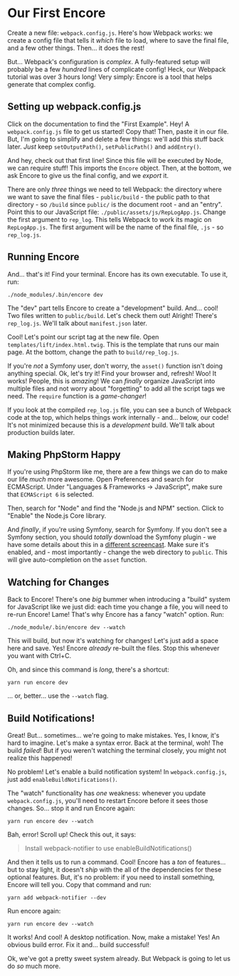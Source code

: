 # Our First Encore

Create a new file: `webpack.config.js`. Here's how Webpack works: we create a config
file that tells it *which* file to load, where to save the final file, and a few
other things. Then... it does the rest!

But... Webpack's configuration is *complex*. A fully-featured setup will probably
be a few *hundred* lines of complicate config! Heck, our Webpack tutorial was over
3 hours long! Very simply: Encore is a tool that helps generate that complex
config.

## Setting up webpack.config.js

Click on the documentation to find the "First Example". Hey! A `webpack.config.js`
file to get us started! Copy that! Then, paste it in our file. But, I'm going to
simplify and delete a few things: we'll add this stuff back later. *Just* keep
`setOutputPath()`, `setPublicPath()` and `addEntry()`.

And hey, check out that first line! Since this file will be executed by Node, we can
require stuff! This imports the `Encore` object. Then, at the bottom, we ask Encore
to give us the final config, and we *export* it.

There are only *three* things we need to tell Webpack: the directory where we want
to save the final files - `public/build` - the public path to that directory - so
`/build` since `public/` is the document root - and an "entry". Point this to our
JavaScript file: `./public/assets/js/RepLogApp.js`. Change the first argument to
`rep_log`. This tells Webpack to work its magic on `RepLogApp.js`. The first argument
will be the name of the final file, `.js` - so `rep_log.js`.

## Running Encore

And... that's it! Find your terminal. Encore has its own executable. To use it, run:

```terminal
./node_modules/.bin/encore dev
```

The "dev" part tells Encore to create a "development" build. And... cool! Two files
written to `public/build`. Let's check them out! Alright! There's `rep_log.js`. We'll
talk about `manifest.json` later.

Cool! Let's point our script tag at the new file. Open `templates/lift/index.html.twig`.
This is the template that runs our main page. At the bottom, change the path to
`build/rep_log.js`.

If you're *not* a Symfony user, don't worry, the `asset()` function isn't doing anything
special. Ok, let's try it! Find your browser and, refresh! Woo! It works! People, this
is *amazing*! We can *finally* organize JavaScript into multiple files and not worry
about "forgetting" to add all the script tags we need. The `require` function is
a *game-changer*!

If you look at the compiled `rep_log.js` file, you can see a bunch of Webpack code
at the top, which helps things work internally  - and... below, our code! It's not
minimized because this is a *development* build. We'll talk about production builds
later.

## Making PhpStorm Happy

If you're using PhpStorm like me, there are a few things we can do to make our life
*much* more awesome. Open Preferences and search for ECMAScript. Under
"Languages & Frameworks -> JavaScript", make sure that `ECMAScript 6` is selected.

Then, search for "Node" and find the "Node.js and NPM" section. Click to "Enable"
the Node.js Core library.

And *finally*, if you're using Symfony, search for Symfony. If you don't see a
Symfony section, you should *totally* download the Symfony plugin - we have some
details about this in a [different screencast](https://knpuniversity.com/screencast/symfony/micro-app-phpstorm).
Make sure it's enabled, and - most importantly - change the web directory to `public`.
This will give auto-completion on the `asset` function.

## Watching for Changes

Back to Encore! There's one *big* bummer when introducing a "build" system for
JavaScript like we just did: each time you change a file, you will need to re-run
Encore! Lame! That's why Encore has a fancy "watch" option. Run:

```terminal
./node_module/.bin/encore dev --watch
```

This will build, but now it's watching for changes! Let's just add a space here
and save. Yes! Encore *already* re-built the files. Stop this whenever you want
with Ctrl+C.

Oh, and since this command is *long*, there's a shortcut:

```terminal
yarn run encore dev
```

... or, better... use the `--watch` flag.

## Build Notifications!

Great! But... sometimes... we're going to make mistakes. Yes, I know, it's hard
to imagine. Let's make a syntax error. Back at the terminal, woh! The build *failed*!
But if you weren't watching the terminal closely, you might not realize this happened!

No problem! Let's enable a build notification system! In `webpack.config.js`,
just add `enableBuildNotifications()`.

The "watch" functionality has *one* weakness: whenever you update `webpack.config.js`,
you'll need to restart Encore before it sees those changes. So... stop it and run
Encore again:

```terminal-silent
yarn run encore dev --watch
```

Bah, error! Scroll up! Check this out, it says:

> Install webpack-notifier to use enableBuildNotifications()

And then it tells us to run a command. Cool! Encore has a *ton* of features... but
to stay light, it doesn't *ship* with the all of the dependencies for these optional
features. But, it's no problem: if you need to install something, Encore will tell
you. Copy that command and run:

```terminal
yarn add webpack-notifier --dev
```

Run encore again:

```terminal-silent
yarn run encore dev --watch
```

It works! And cool! A desktop notification. Now, make a mistake! Yes! An obvious
build error. Fix it and... build successful!

Ok, we've got a pretty sweet system already. But Webpack is going to let us do
*so* much more.

